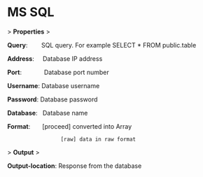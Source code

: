# MS SQL

&gt; **Properties**
&gt; 

**Query**:         SQL query. For example SELECT * FROM public.table

**Address**:     Database IP address

**Port**:             Database port number

**Username**:  Database username

**Password**:   Database password

**Database**:   Database name

**Format**:       [proceed] converted into Array

                     [raw] data in raw format

&gt; **Output**
&gt; 

**Output-location**: Response from the database